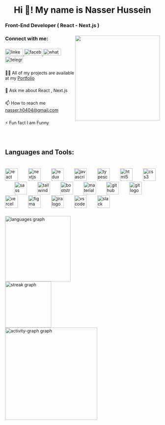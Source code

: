 <h1 align="center">Hi 👋! My name is Nasser Hussein</h1>

###

<h3 align="left">Front-End Developer ( React - Next.js )</h3>

###

<img align="right" height="276" src="https://camo.githubusercontent.com/478c8bdb1ee28b364cf7e804dcef59fddb6ea99848db29d2a26ef96c29bfe4e8/68747470733a2f2f63646e2e6d79706f7274666f6c696f2e636f6d2f32666366636231303337383832353134353061383330343337386466666465642f36353139386236652d653430372d346338662d383530302d3637363863623335613736635f6361725f3178312e6769663f683d6366326565323431333536313031633632376533656664373438643539386330"  />

###

<h3 align="left">Connect with me:</h3>

###

<div align="left">
  <a href="https://www.linkedin.com/in/nasser-hussein/" target="_blank">
    <img src="https://raw.githubusercontent.com/maurodesouza/profile-readme-generator/master/src/assets/icons/social/linkedin/default.svg" width="58" height="22" alt="linkedin logo"  />
  </a>
  <a href="https://www.facebook.com/profile.php?id=100004291441295" target="_blank">
    <img src="https://raw.githubusercontent.com/maurodesouza/profile-readme-generator/master/src/assets/icons/social/facebook/default.svg" width="58" height="22" alt="facebook logo"  />
  </a>
  <a href="https://wa.me/201061132684/" target="_blank">
    <img src="https://raw.githubusercontent.com/maurodesouza/profile-readme-generator/master/src/assets/icons/social/whatsapp/default.svg" width="58" height="22" alt="whatsapp logo"  />
  </a>
  <a href="https://t.me/Nasser189/" target="_blank">
    <img src="https://raw.githubusercontent.com/maurodesouza/profile-readme-generator/master/src/assets/icons/social/telegram/default.svg" width="58" height="22" alt="telegram logo"  />
  </a>
</div>

###

<p align="left">👨‍💻 All of my projects are available at my <a href="nasser-hussein.vercel.app" target="_blank">Portfolio</a></p>

###

<p align="left">💬 Ask me about React , Next.js</p>

###

<p align="left">📫 How to reach me <a href="mailto:nasser.h0404@gmail.com" target="_blank">nasser.h0404@gmail.com</a></p>

###

<p align="left">⚡ Fun fact I am Funny</p>

###

<br clear="both">

<h2 align="left">Languages and Tools:</h2>

###

<br clear="both">

<div align="left">
  <img src="https://skillicons.dev/icons?i=react" height="41" alt="react logo"  />
  <img width="26" />
  <img src="https://skillicons.dev/icons?i=nextjs" height="41" alt="nextjs logo"  />
  <img width="26" />
  <img src="https://cdn.simpleicons.org/redux/764ABC" height="41" alt="redux logo"  />
  <img width="26" />
  <img src="https://cdn.jsdelivr.net/gh/devicons/devicon/icons/javascript/javascript-original.svg" height="41" alt="javascript logo"  />
  <img width="26" />
  <img src="https://skillicons.dev/icons?i=ts" height="41" alt="typescript logo"  />
  <img width="26" />
  <img src="https://cdn.jsdelivr.net/gh/devicons/devicon/icons/html5/html5-original.svg" height="41" alt="html5 logo"  />
  <img width="26" />
  <img src="https://cdn.jsdelivr.net/gh/devicons/devicon/icons/css3/css3-original.svg" height="41" alt="css3 logo"  />
  <img width="26" />
  <img src="https://cdn.simpleicons.org/sass/CC6699" height="41" alt="sass logo"  />
  <img width="26" />
  <img src="https://cdn.simpleicons.org/tailwindcss/06B6D4" height="41" alt="tailwindcss logo"  />
  <img width="26" />
  <img src="https://skillicons.dev/icons?i=bootstrap" height="41" alt="bootstrap logo"  />
  <img width="26" />
  <img src="https://cdn.simpleicons.org/mui/007FFF" height="41" alt="materialui logo"  />
  <img width="26" />
  <img src="https://cdn.simpleicons.org/github/181717" height="41" alt="github logo"  />
  <img width="26" />
  <img src="https://cdn.simpleicons.org/git/F05032" height="41" alt="git logo"  />
  <img width="26" />
  <img src="https://cdn.simpleicons.org/vercel/000000" height="41" alt="vercel logo"  />
  <img width="26" />
  <img src="https://cdn.simpleicons.org/figma/F24E1E" height="41" alt="figma logo"  />
  <img width="26" />
  <img src="https://cdn.simpleicons.org/jira/0052CC" height="41" alt="jira logo"  />
  <img width="26" />
  <img src="https://skillicons.dev/icons?i=vscode" height="41" alt="vscode logo"  />
  <img width="26" />
  <img src="https://cdn.simpleicons.org/slack/4A154B" height="41" alt="slack logo"  />
</div>

###

<div align="left">
  <img src="https://github-readme-stats.vercel.app/api/top-langs?username=Nasser-H&locale=en&hide_title=false&layout=compact&card_width=320&langs_count=6&theme=merko&hide_border=false&order=2" height="213" alt="languages graph" /> <br>
  <img src="https://streak-stats.demolab.com?user=Nasser-H&locale=en&mode=daily&theme=dracula&hide_border=false&border_radius=5&order=3" height="150" alt="streak graph" /> <br>
  <img src="https://github-readme-activity-graph.vercel.app/graph?username=Nasser-H&radius=16&theme=dracula&area=true&order=5" height="300" alt="activity-graph graph"  />
</div>

###

